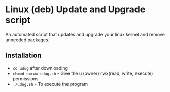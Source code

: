 # Linux (deb) Update and Upgrade script

An automated script that updates and upgrade your linux kernel and remove unneeded packages.

## Installation

- `cd udug` after downloading
- `chmod u=rwx udug.sh` - Give the u (owner) rwx(read, write, execute) permissions
- `./udug.sh` - To execute the program